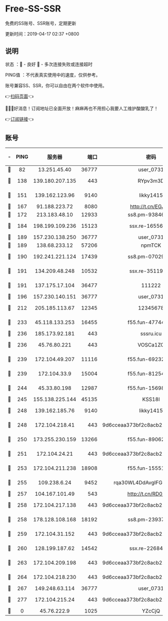# Free-SS-SSR

免费的SS账号、SSR账号，定期更新

更新时间：2019-04-17 02:37 +0800

## 说明

状态     ：🙂 - 良好 🙁 - 多次连接失败或连接超时

PING值   ：不代表真实使用中的速度，仅供参考。

账号兼容SS、SSR，你可以自由在两个软件中使用。

👉[扫码页面](https://liesauer.github.io/Free-SS-SSR/)👈

🎉🎉🎉好消息！订阅地址已全面开放！麻麻再也不用担心我要人工维护酸酸乳了！

👉[订阅链接](https://www.liesauer.net/yogurt/subscribe?ACCESS_TOKEN=DAYxR3mMaZAsaqUb)👈

## 账号

|-|PING|服务器|端口|密码|加密方式|区域|
|:----:|:----:|:-----:|-----:|:----:|:----:|:----:|
|🙂|82|13.251.45.40|36777|user_0731|chacha20|SG|
|🙂|138|139.180.207.135|443|RYpv3m3D|aes-256-cfb|JP|
|🙂|151|139.162.123.96|9140|likky1415|aes-256-cfb|JP|
|🙂|167|91.188.223.72|8080|http://t.cn/EGJIyrl|rc4-md5|RU|
|🙂|172|213.183.48.10|12933|ss8.pm-93846513|rc4-md5|RU|
|🙂|184|198.199.109.236|15123|ssx.re-16556245|aes-256-cfb|US|
|🙂|189|157.230.138.250|36777|user_0731|chacha20|US|
|🙂|189|138.68.233.12|57206|npmTCK|rc4-md5|US|
|🙂|190|192.241.221.124|17439|ss8.pm-07029928|aes-256-cfb|US|
|🙂|191|134.209.48.248|10532|ssx.re-35119050|aes-256-cfb|US|
|🙂|191|137.175.17.104|36477|111222|aes-256-cfb|US|
|🙂|196|157.230.140.151|36777|user_0731|chacha20|US|
|🙂|212|205.185.113.67|12345|12345678|aes-256-cfb|US|
|🙂|233|45.118.133.253|16455|f55.fun-47744783|aes-256-cfb|SG|
|🙂|236|185.173.92.181|443|sssru.icu|rc4-md5|RU|
|🙂|236|45.76.80.221|443|VOSCa1ZG|aes-256-cfb|DE|
|🙂|239|172.104.49.207|11116|f55.fun-69232280|aes-256-cfb|SG|
|🙂|239|172.104.33.9|15004|f55.fun-81254583|aes-256-cfb|SG|
|🙂|244|45.33.80.198|12987|f55.fun-15698045|aes-256-cfb|US|
|🙂|245|155.138.225.144|45135|KSS18l|rc4-md5|US|
|🙂|248|139.162.185.76|9140|likky1415|aes-256-cfb|DE|
|🙂|248|172.104.218.41|443|9d6cceaa373bf2c8acb22e60b6a58be6|aes-256-cfb|US|
|🙂|250|173.255.230.159|13266|f55.fun-89062713|aes-256-cfb|US|
|🙂|251|172.104.24.21|443|9d6cceaa373bf2c8acb22e60b6a58be6|aes-256-cfb|US|
|🙂|253|172.104.211.238|18908|f55.fun-15551858|aes-256-cfb|US|
|🙂|255|109.238.6.24|9452|rqa30WL4DdAvgIFG6Fs3znzTa|aes-256-cfb|FR|
|🙂|257|104.167.101.49|543|http://t.cn/RD0D7sx|rc4-md5|CA|
|🙂|258|172.104.217.138|443|9d6cceaa373bf2c8acb22e60b6a58be6|aes-256-cfb|US|
|🙂|258|178.128.108.168|18192|ss8.pm-23937641|aes-256-cfb|SG|
|🙂|259|172.104.31.152|443|9d6cceaa373bf2c8acb22e60b6a58be6|aes-256-cfb|US|
|🙂|260|128.199.187.62|14542|ssx.re-22684081|aes-256-cfb|SG|
|🙂|263|172.104.209.198|443|9d6cceaa373bf2c8acb22e60b6a58be6|aes-256-cfb|US|
|🙂|264|172.104.218.230|443|9d6cceaa373bf2c8acb22e60b6a58be6|aes-256-cfb|US|
|🙂|267|149.248.63.114|36777|user_0731|chacha20|CA|
|🙂|277|172.104.215.24|443|9d6cceaa373bf2c8acb22e60b6a58be6|aes-256-cfb|US|
|🙁|0|45.76.222.9|1025|YZcCjQ|rc4-md5|JP|
